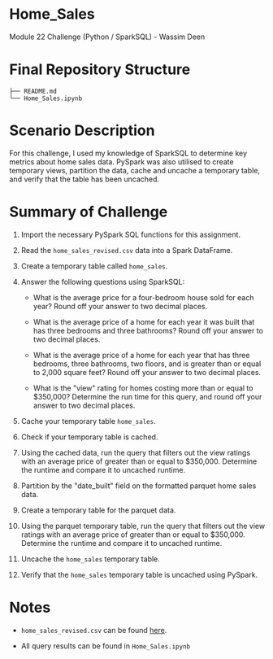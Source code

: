# Home_Sales
Module 22 Challenge (Python / SparkSQL) - Wassim Deen


# Final Repository Structure
```
├── README.md
└── Home_Sales.ipynb

```


# Scenario Description
For this challenge, I used my knowledge of SparkSQL to determine key metrics about home sales data. PySpark was also utilised to create temporary views, partition the data, cache and uncache a temporary table, and verify that the table has been uncached.


# Summary of Challenge

1. Import the necessary PySpark SQL functions for this assignment.

2. Read the `home_sales_revised.csv` data into a Spark DataFrame.

3. Create a temporary table called `home_sales`.

4. Answer the following questions using SparkSQL:

    - What is the average price for a four-bedroom house sold for each year? Round off your answer to two decimal places.

    - What is the average price of a home for each year it was built that has three bedrooms and three bathrooms? Round off your answer to two decimal places.

    - What is the average price of a home for each year that has three bedrooms, three bathrooms, two floors, and is greater than or equal to 2,000 square feet? Round off your answer to two decimal places.

    - What is the "view" rating for homes costing more than or equal to $350,000? Determine the run time for this query, and round off your answer to two decimal places.

5. Cache your temporary table `home_sales`.

6. Check if your temporary table is cached.

7. Using the cached data, run the query that filters out the view ratings with an average price of greater than or equal to $350,000. Determine the runtime and compare it to uncached runtime.

8. Partition by the "date_built" field on the formatted parquet home sales data.

9. Create a temporary table for the parquet data.

10. Using the parquet temporary table, run the query that filters out the view ratings with an average price of greater than or equal to $350,000. Determine the runtime and compare it to uncached runtime.

11. Uncache the `home_sales` temporary table.

12. Verify that the `home_sales` temporary table is uncached using PySpark.


# Notes

- `home_sales_revised.csv` can be found [here](https://2u-data-curriculum-team.s3.amazonaws.com/dataviz-classroom/v1.2/22-big-data/home_sales_revised.csv).

- All query results can be found in `Home_Sales.ipynb`